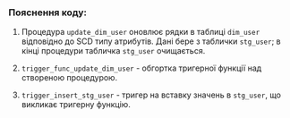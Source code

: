 ### Пояснення коду:

1. Процедура `update_dim_user` оновлює рядки в таблиці `dim_user` відповідно до SCD типу атрибутів.
   Дані бере з таблички `stg_user`; в кінці процедури табличка `stg_user` очищається.  

3. `trigger_func_update_dim_user` - обгортка тригерної функції над створеною процедурою.  

4. `trigger_insert_stg_user` - тригер на вставку значень в `stg_user`, що викликає тригерну функцію.  
